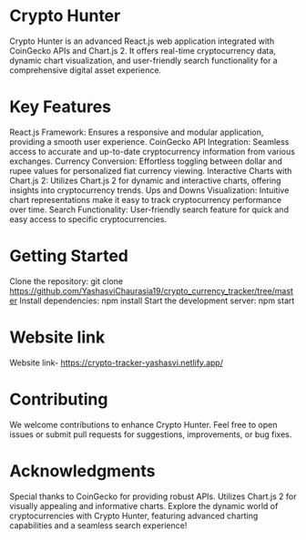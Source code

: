 # Crypto Hunter
Crypto Hunter is an advanced React.js web application integrated with CoinGecko APIs and Chart.js 2. It offers real-time cryptocurrency data, dynamic chart visualization, and user-friendly search functionality for a comprehensive digital asset experience.

# Key Features
React.js Framework: Ensures a responsive and modular application, providing a smooth user experience.
CoinGecko API Integration: Seamless access to accurate and up-to-date cryptocurrency information from various exchanges.
Currency Conversion: Effortless toggling between dollar and rupee values for personalized fiat currency viewing.
Interactive Charts with Chart.js 2: Utilizes Chart.js 2 for dynamic and interactive charts, offering insights into cryptocurrency trends.
Ups and Downs Visualization: Intuitive chart representations make it easy to track cryptocurrency performance over time.
Search Functionality: User-friendly search feature for quick and easy access to specific cryptocurrencies.

# Getting Started
Clone the repository: git clone https://github.com/YashasviChaurasia19/crypto_currency_tracker/tree/master
Install dependencies: npm install
Start the development server: npm start

# Website link
Website link- https://crypto-tracker-yashasvi.netlify.app/

# Contributing
We welcome contributions to enhance Crypto Hunter. Feel free to open issues or submit pull requests for suggestions, improvements, or bug fixes.

# Acknowledgments
Special thanks to CoinGecko for providing robust APIs.
Utilizes Chart.js 2 for visually appealing and informative charts.
Explore the dynamic world of cryptocurrencies with Crypto Hunter, featuring advanced charting capabilities and a seamless search experience!
